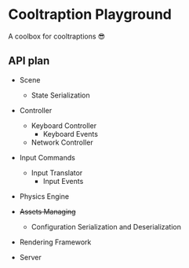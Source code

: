 # Cooltraption Playground

A coolbox for cooltraptions 😎

## API plan

- Scene
    - State Serialization
- Controller
    - Keyboard Controller
        - Keyboard Events
    - Network Controller
- Input Commands
    - Input Translator
        - Input Events

- Physics Engine
- ~~Assets Managing~~
    - Configuration Serialization and Deserialization
- Rendering Framework
- Server
